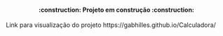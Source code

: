 <h4 align="center"> 
    :construction:  Projeto em construção  :construction:
</h4>
Link para visualização do projeto 
https://gabhilles.github.io/Calculadora/
